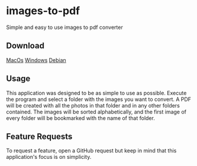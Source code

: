 # images-to-pdf
Simple and easy to use images to pdf converter

## Download
<!-- TODO add downloads for linux mac and windows -->
[MacOs](https://github.com/OtavioPiza/images-to-pdf/raw/main/dist/images-to-pdf%5BMacOs%5D.zip)
[Windows](https://github.com/OtavioPiza/images-to-pdf/raw/main/dist/images-to-pdf%5Bwindows%5D.exe)
[Debian](https://github.com/OtavioPiza/images-to-pdf/raw/main/dist/images-to-pdf%5Blinux%5D.out)

## Usage
This application was designed to be as simple to use as possible. Execute the program and select a folder with the images you want to convert. A PDF will be created with all the photos in that folder and in any other folders contained. The images will be sorted alphabetically, and the first image of every folder will be bookmarked with the name of that folder.

## Feature Requests
To request a feature, open a GitHub request but keep in mind that this application's focus is on simplicity.